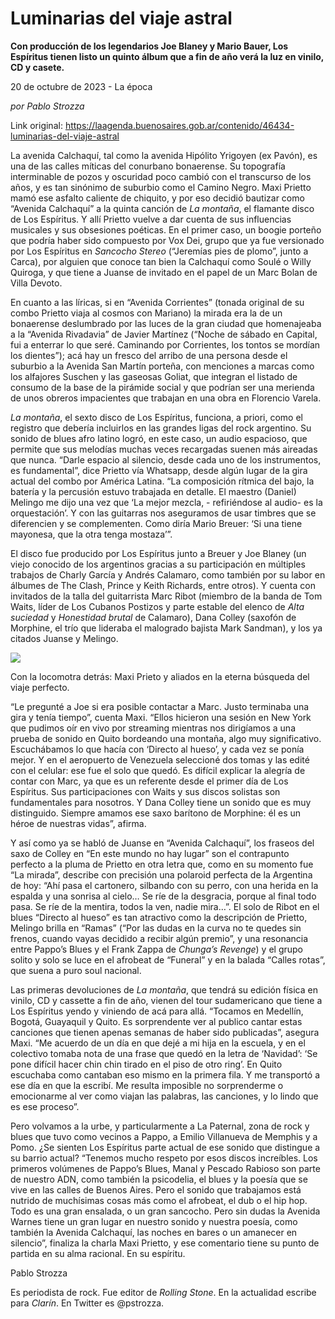 # Luminarias del viaje astral

**Con producción de los legendarios Joe Blaney y Mario Bauer, Los Espíritus tienen listo un quinto álbum que a fin de año verá la luz en vinilo, CD y casete.**

20 de octubre de 2023 - La época

_por Pablo Strozza_

Link original: https://laagenda.buenosaires.gob.ar/contenido/46434-luminarias-del-viaje-astral



La avenida Calchaquí, tal como la avenida Hipólito Yrigoyen (ex Pavón), es una de las calles míticas del conurbano bonaerense. Su topografía interminable de pozos y oscuridad poco cambió con el transcurso de los años, y es tan sinónimo de suburbio como el Camino Negro. Maxi Prietto mamó ese asfalto caliente de chiquito, y por eso decidió bautizar como “Avenida Calchaquí” a la quinta canción de *La montaña*, el flamante disco de Los Espíritus. Y allí Prietto vuelve a dar cuenta de sus influencias musicales y sus obsesiones poéticas. En el primer caso, un boogie porteño que podría haber sido compuesto por Vox Dei, grupo que ya fue versionado por Los Espíritus en *Sancocho Stereo* (“Jeremías pies de plomo”, junto a Carca), por alguien que conoce tan bien la Calchaquí como Soulé o Willy Quiroga, y que tiene a Juanse de invitado en el papel de un Marc Bolan de Villa Devoto.




En cuanto a las líricas, si en “Avenida Corrientes” (tonada original de su combo Prietto viaja al cosmos con Mariano) la mirada era la de un bonaerense deslumbrado por las luces de la gran ciudad que homenajeaba a la “Avenida Rivadavia” de Javier Martínez (“Noche de sábado en Capital, fui a enterrar lo que seré. Caminando por Corrientes, los tontos se mordían los dientes”); acá hay un fresco del arribo de una persona desde el suburbio a la Avenida San Martín porteña, con menciones a marcas como los alfajores Suschen y las gaseosas Goliat, que integran el listado de consumo de la base de la pirámide social y que podrían ser una merienda de unos obreros impacientes que trabajan en una obra en Florencio Varela.




*La montaña*, el sexto disco de Los Espíritus, funciona, a priori, como el registro que debería incluirlos en las grandes ligas del rock argentino. Su sonido de blues afro latino logró, en este caso, un audio espacioso, que permite que sus melodías muchas veces recargadas suenen más aireadas que nunca. “Darle espacio al silencio, desde cada uno de los instrumentos, es fundamental”, dice Prietto vía Whatsapp, desde algún lugar de la gira actual del combo por América Latina. “La composición rítmica del bajo, la batería y la percusión estuvo trabajada en detalle. El maestro (Daniel) Melingo me dijo una vez que ‘La mejor mezcla, - refiriéndose al audio- es la orquestación’. Y con las guitarras nos aseguramos de usar timbres que se diferencien y se complementen. Como diría Mario Breuer: ‘Si una tiene mayonesa, que la otra tenga mostaza’”.




El disco fue producido por Los Espíritus junto a Breuer y Joe Blaney (un viejo conocido de los argentinos gracias a su participación en múltiples trabajos de Charly García y Andrés Calamaro, como también por su labor en álbumes de The Clash, Prince y Keith Richards, entre otros). Y cuenta con invitados de la talla del guitarrista Marc Ribot (miembro de la banda de Tom Waits, líder de Los Cubanos Postizos y parte estable del elenco de *Alta suciedad* y *Honestidad brutal* de Calamaro), Dana Colley (saxofón de Morphine, el trío que lideraba el malogrado bajista Mark Sandman), y los ya citados Juanse y Melingo.




![](https://cdn.feater.me/files/images/2839783/c7165f1e-deb8-4044-8a78-20562556de6e.jpg)




Con la locomotra detrás: Maxi Prieto y aliados en la eterna búsqueda del viaje perfecto.




“Le pregunté a Joe si era posible contactar a Marc. Justo terminaba una gira y tenía tiempo”, cuenta Maxi. “Ellos hicieron una sesión en New York que pudimos oír en vivo por streaming mientras nos dirigíamos a una prueba de sonido en Quito bordeando una montaña, algo muy significativo. Escuchábamos lo que hacía con ‘Directo al hueso’, y cada vez se ponía mejor. Y en el aeropuerto de Venezuela seleccioné dos tomas y las edité con el celular: ese fue el solo que quedó. Es difícil explicar la alegría de contar con Marc, ya que es un referente desde el primer día de Los Espíritus. Sus participaciones con Waits y sus discos solistas son fundamentales para nosotros. Y Dana Colley tiene un sonido que es muy distinguido. Siempre amamos ese saxo barítono de Morphine: él es un héroe de nuestras vidas”, afirma.




Y así como ya se habló de Juanse en “Avenida Calchaquí”, los fraseos del saxo de Colley en “En este mundo no hay lugar” son el contrapunto perfecto a la pluma de Prietto en otra letra que, como en su momento fue “La mirada”, describe con precisión una polaroid perfecta de la Argentina de hoy: “Ahí pasa el cartonero, silbando con su perro, con una herida en la espalda y una sonrisa al cielo… Se ríe de la desgracia, porque al final todo pasa. Se ríe de la mentira, todos la ven, nadie mira…”. El solo de Ribot en el blues “Directo al hueso” es tan atractivo como la descripción de Prietto, Melingo brilla en “Ramas” (“Por las dudas en la curva no te quedes sin frenos, cuando vayas decidido a recibir algún premio”, y una resonancia entre Pappo’s Blues y el Frank Zappa de *Chunga’s Revenge*) y el grupo solito y solo se luce en el afrobeat de “Funeral” y en la balada “Calles rotas”, que suena a puro soul nacional.




Las primeras devoluciones de *La montaña*, que tendrá su edición física en vinilo, CD y cassette a fin de año, vienen del tour sudamericano que tiene a Los Espíritus yendo y viniendo de acá para allá. “Tocamos en Medellín, Bogotá, Guayaquil y Quito. Es sorprendente ver al publico cantar estas canciones que tienen apenas semanas de haber sido publicadas”, asegura Maxi. “Me acuerdo de un día en que dejé a mi hija en la escuela, y en el colectivo tomaba nota de una frase que quedó en la letra de ‘Navidad’: ‘Se pone difícil hacer chin chin tirado en el piso de otro ring’. En Quito escuchaba como cantaban eso mismo en la primera fila. Y me transportó a ese día en que la escribí. Me resulta imposible no sorprenderme o emocionarme al ver como viajan las palabras, las canciones, y lo lindo que es ese proceso”.




Pero volvamos a la urbe, y particularmente a La Paternal, zona de rock y blues que tuvo como vecinos a Pappo, a Emilio Villanueva de Memphis y a Pomo. ¿Se sienten Los Espíritus parte actual de ese sonido que distingue a su barrio actual? “Tenemos mucho respeto por esos discos increíbles. Los primeros volúmenes de Pappo’s Blues, Manal y Pescado Rabioso son parte de nuestro ADN, como también la psicodelia, el blues y la poesía que se vive en las calles de Buenos Aires. Pero el sonido que trabajamos está nutrido de muchísimas cosas más como el afrobeat, el dub o el hip hop. Todo es una gran ensalada, o un gran sancocho. Pero sin dudas la Avenida Warnes tiene un gran lugar en nuestro sonido y nuestra poesía, como también la Avenida Calchaquí, las noches en bares o un amanecer en silencio”, finaliza la charla Maxi Prietto, y ese comentario tiene su punto de partida en su alma racional. En su espíritu.




Pablo Strozza




Es periodista de rock. Fue editor de *Rolling Stone*. En la actualidad escribe para *Clarín*. En Twitter es @pstrozza.



